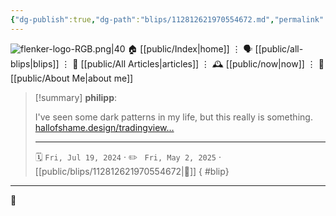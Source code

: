 ```yaml
---
{"dg-publish":true,"dg-path":"blips/112812621970554672.md","permalink":"/blips/112812621970554672/","title":"philipp on mastodon @ 2024-07-19","created":"2024-07-19T10:13:22","updated":"2025-05-02T08:50:44"}
---
```



<div class="transclusion internal-embed is-loaded"><div class="markdown-embed">




![flenker-logo-RGB.png|40](/img/user/attachments/flenker-logo-RGB.png)
🏠 [[public/Index\|home]]  ⋮ 🗣️ [[public/all-blips\|blips]] ⋮  📝 [[public/All Articles\|articles]]  ⋮ 🕰️ [[public/now\|now]] ⋮ 🪪 [[public/About Me\|about me]]


</div></div>


> [!summary] **philipp**:
>
> I've seen some dark patterns in my life, but this really is something. [hallofshame.design/tradingview…](https://hallofshame.design/tradingview-emotional-subscription-cancellation/)
> - - -
>
> 🗓️ <code>Fri, Jul 19, 2024</code>  · ✏️ <code> Fri, May 2, 2025</code>  · [[public/blips/112812621970554672\|🔗]]
{ #blip}


- - -

 👾
